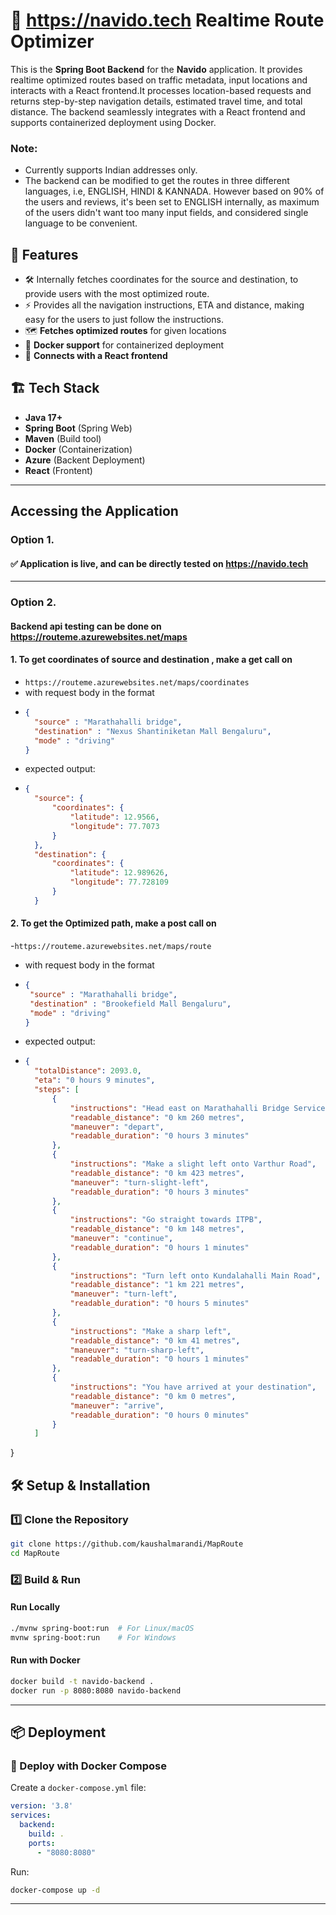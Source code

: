 # 🚀 https://navido.tech Realtime Route Optimizer

This is the **Spring Boot Backend** for the **Navido** application. It provides realtime optimized routes based on traffic metadata, input locations and interacts with a React frontend.It processes location-based requests and returns step-by-step navigation details, estimated travel time, and total distance. The backend seamlessly integrates with a React frontend and supports containerized deployment using Docker. 

### Note:
- Currently supports Indian addresses only.
- The backend can be modified to get the routes in three different languages, i.e,  ENGLISH, HINDI & KANNADA. However based on 90% of the users and reviews, it's been set to ENGLISH internally, as maximum of the users didn't want too many input fields, and considered single language to be convenient.


## 📌 Features
- 🛠️ Internally fetches coordinates for the source and destination, to provide users with the most optimized route.
- ⚡ Provides all the navigation instructions, ETA and distance, making easy for the users to just follow the instructions.
- 🗺️ **Fetches optimized routes** for given locations
- 🐳 **Docker support** for containerized deployment
- 🔗 **Connects with a React frontend**

## 🏗️ Tech Stack
- **Java 17+**
- **Spring Boot** (Spring Web)
- **Maven** (Build tool)
- **Docker** (Containerization)
- **Azure** (Backent Deployment)
- **React** (Frontent)

---

## Accessing the Application

### Option 1.

#### ✅ Application is live, and can be directly tested on https://navido.tech




---

### Option 2.

#### Backend api testing can be done on https://routeme.azurewebsites.net/maps
#### 1. To get coordinates of source and destination , make a get call on
- ```https://routeme.azurewebsites.net/maps/coordinates```
- with request body in the format
- ```json
  {
    "source" : "Marathahalli bridge",
    "destination" : "Nexus Shantiniketan Mall Bengaluru",
    "mode" : "driving"
  }
- expected output:
- ```json
  {
    "source": {
        "coordinates": {
            "latitude": 12.9566,
            "longitude": 77.7073
        }
    },
    "destination": {
        "coordinates": {
            "latitude": 12.989626,
            "longitude": 77.728109
        }
    }

#### 2. To get the Optimized path, make a post call on
-```https://routeme.azurewebsites.net/maps/route```
- with request body in the format
 - ```json
   {
    "source" : "Marathahalli bridge",
    "destination" : "Brookefield Mall Bengaluru",
    "mode" : "driving"
   }
- expected output:
- ```json
  {
    "totalDistance": 2093.0,
    "eta": "0 hours 9 minutes",
    "steps": [
        {
            "instructions": "Head east on Marathahalli Bridge Service Road",
            "readable_distance": "0 km 260 metres",
            "maneuver": "depart",
            "readable_duration": "0 hours 3 minutes"
        },
        {
            "instructions": "Make a slight left onto Varthur Road",
            "readable_distance": "0 km 423 metres",
            "maneuver": "turn-slight-left",
            "readable_duration": "0 hours 3 minutes"
        },
        {
            "instructions": "Go straight towards ITPB",
            "readable_distance": "0 km 148 metres",
            "maneuver": "continue",
            "readable_duration": "0 hours 1 minutes"
        },
        {
            "instructions": "Turn left onto Kundalahalli Main Road",
            "readable_distance": "1 km 221 metres",
            "maneuver": "turn-left",
            "readable_duration": "0 hours 5 minutes"
        },
        {
            "instructions": "Make a sharp left",
            "readable_distance": "0 km 41 metres",
            "maneuver": "turn-sharp-left",
            "readable_duration": "0 hours 1 minutes"
        },
        {
            "instructions": "You have arrived at your destination",
            "readable_distance": "0 km 0 metres",
            "maneuver": "arrive",
            "readable_duration": "0 hours 0 minutes"
        }
    ]
}

## 🛠️ Setup & Installation
### 1️⃣ Clone the Repository
```sh
git clone https://github.com/kaushalmarandi/MapRoute
cd MapRoute
```

### 2️⃣ Build & Run
#### Run Locally
```sh
./mvnw spring-boot:run  # For Linux/macOS
mvnw spring-boot:run    # For Windows
```
#### Run with Docker
```sh
docker build -t navido-backend .
docker run -p 8080:8080 navido-backend
```

---

## 📦 Deployment
### 🚀 Deploy with Docker Compose
Create a `docker-compose.yml` file:
```yaml
version: '3.8'
services:
  backend:
    build: .
    ports:
      - "8080:8080"
```
Run:
```sh
docker-compose up -d
```

---



